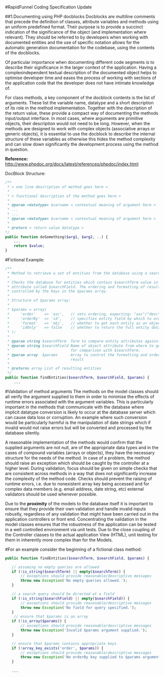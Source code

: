 #RapidFunnel Coding Specification Update

##1.Documenting using PHP doc­blocks 
Doc­blocks are multi­line comments that precede the definition of classes, attribute variables 
and methods using an uniform pre­defined format. Their purpose is to provide a succinct 
indication of the significance of the object (and implementation where relevant). They should be 
referred to by developers when working with documented entities and the use of specific 
notation allows for the automatic generation documentation for the code­base, using the 
contents of the doc­blocks. 
 
Of particular importance when documenting different code segments is to describe their 
significance in the larger context of the application. Having a complex­independent textual 
description of the documented object helps to optimise developer time and eases the process of 
working with sections of the application code that the developer does not have intimate 
knowledge of.  
 
For class methods, a key component of the doc­block contents is the list of arguments. These 
list the variable name, data­type and a short description of its role in the method 
implementation. Together with the description of the return value, these provide a compact way 
of documenting the methods input/output interface. In most cases, where arguments are 
primitive objects, their description would not need to be long. However, when the methods are 
designed to work with complex objects (associative arrays or generic objects), it is essential to 
use the doc­block to describe the internal structure of these variables as otherwise this hides 
the method complexity and can slow down significantly the development process using the 
method in question.  
 
**Reference:**
http://www.phpdoc.org/docs/latest/references/phpdoc/index.html 

Doc­Block Structure:   
```php
/** 
 * <­­ one line description of method goes here ­­> 
 *  
 * <­­ functional description of the method goes here ­­> 
 * 
 * @param <datatype> $varname <­­ contextual meaning of argument here ­­> 
 * ... 
 * ... 
 * @param <datatype> $varname <­­ contextual meaning of argument here ­­> 
 * 
 * @return <­­ return value datatype ­­>   
*/
public function doSomething($arg1, $arg2, ..) {
    ...
    return $value;
} 
```
#Fictional Example: 
```php
/** 
 * Method to retrieve a set of entities from the database using a search term  
 *  
 * Checks the database for entities which contain $searchTerm value in an 
 * attribute called $searchField. The ordering and formatting of result is 
 * controlled by the keys in the $params array. 
 *  
 * Structure of $params array: 
 * 
 * $params = array(  
 *     'order'    => 'asc',   // sets ordering, expecting: "asc"/"desc" 
 *     'orderBy'  => 'id',    // specifies entity field by which to order result 
 *     'format'   => 'obj',   // whether to get each entity as an object or array ('arr') 
 *     'idOnly'   => false    // whether to return the full entity data or just its id 
 * ); 
 *  
 * @param string $searchTerm  Term to compare entity attributes against 
 * @param string $searchField Name of object attribute from where to get data  
 *                            for comparison with $searchTerm. 
 * @param array  $params      Array to control the formatting and order of query  
 *                            result 
 * 
 * @returns array List of resulting entities
 */
public function findEntities($searchTerm, $searchField, $params) {
    ...
```
#Validation of method arguments 
The methods on the model classes should all verify the argument supplied to them in order to 
minimise the effects of runtime errors associated with the argument variables. This is particularly 
important in the methods that communicate with the database where implicit datatype 
conversion is likely to occur at the database server which can cause data loss or corruption. An 
example where such conversion would be particularly harmful is the manipulation of date strings 
which if invalid would not raise errors but will be converted and processed by the database 
silently. 
 
A reasonable implementation of the methods would confirm that the supplied arguments are not 
null, are of the appropriate data types and in the cases of compound variables (arrays or 
objects), they have the necessary structure for the needs of the method. In case of a problem, 
the method should raise an exception which should be caught by the controller at a higher level. 
During validation, focus should be given on simple checks that are consistent across methods in 
a way that does not significantly increase the complexity of the method code. Checks should 
prevent the raising of runtime errors, i.e. due to non­existent array key being accessed and for 
complex data members (e.g. email address, date string, etc) external validators should be used 
whenever possible. 
 
Due to the **proximity** of the models to the database itself it is important to ensure that they 
provide their own validation and handle invalid inputs robustly, regardless of any validation that 
might have been carried out in the application controllers or front end. Concentrating the 
validation in the model classes ensures that the robustness of the application can be tested in a 
well controlled environment via unit tests. Due to the close coupling of the Controller classes to 
the actual application View (HTML), unit testing for them in inherently more complex than for the 
Models. 
 
#For an example consider the beginning of a fictional class method: 
 
 ```php 
public function findEntities($searchTerm, $searchField, $params) { 
 
    // assuming no empty queries are allowed 
    if (!is_string($searchTerm) || empty($searchTerm)) { 
        // exceptions should provide reasonable/descriptive messages 
        throw new Exception('No empty queries allowed.'); 
    } 
 
    // a search query should be directed at a field 
    if (!is_string($searchField) || empty($searchField)) { 
        // exceptions should provide reasonable/descriptive messages 
        throw new Exception('No field for query specified.'); 
    } 
     // ensure that $params is an array  
    if (!is_array($params)) { 
        // exceptions should provide reasonable/descriptive messages 
        throw new Exception('Invalid $params argument supplied.'); 
    } 
 
    // ensure that $params contains appropriate keys 
    if (!array_key_exists('order', $params)) { 
        // exceptions should provide reasonable/descriptive messages 
        throw new Exception('No orderBy key supplied to $params argument.'); 
    } 
   
    ... 
```
